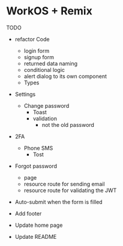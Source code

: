 # WorkOS + Remix

TODO

- refactor Code
  - login form
  - signup form
  - returned data naming
  - conditional logic
  - alert dialog to its own component
  - Types

- Settings
  - Change password
    - Toast
    - validation
      - not the old password
- 2FA
  - Phone SMS
    - Tost
- Forgot password
  - page
  - resource route for sending email
  - resource route for validating the JWT

- Auto-submit when the form is filled
- Add footer
- Update home page
- Update README